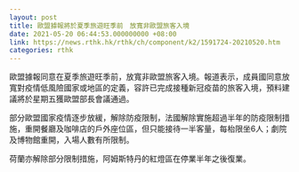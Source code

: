 ```yaml
---
layout: post
title: 歐盟據報將於夏季旅遊旺季前　放寬非歐盟旅客入境
date: 2021-05-20 06:44:53.000000000 +08:00
link: https://news.rthk.hk/rthk/ch/component/k2/1591724-20210520.htm
categories: rthk
---
```


歐盟據報同意在夏季旅遊旺季前，放寬非歐盟旅客入境。報道表示，成員國同意放寬對疫情低風險國家或地區的定義，容許已完成接種新冠疫苗的旅客入境，預料建議將於星期五獲歐盟部長會議通過。

部分歐盟國家疫情逐步放緩，解除防疫限制，法國解除實施超過半年的防疫限制措施，重開餐廳及咖啡店的戶外座位區，但只能接待一半客量，每枱限坐6人；劇院及博物館重開，入場人數有所限制。

荷蘭亦解除部分限制措施，阿姆斯特丹的紅燈區在停業半年之後復業。
